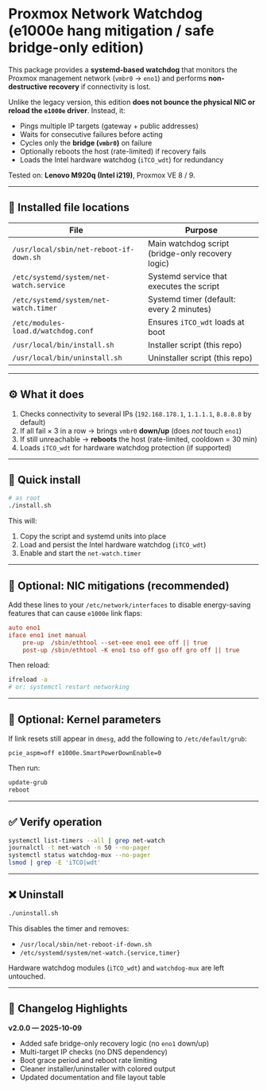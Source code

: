 # Proxmox Network Watchdog (e1000e hang mitigation / safe bridge-only edition)

This package provides a **systemd-based watchdog** that monitors the Proxmox management network
(`vmbr0` → `eno1`) and performs **non-destructive recovery** if connectivity is lost.

Unlike the legacy version, this edition **does not bounce the physical NIC or reload the `e1000e` driver**.
Instead, it:
- Pings multiple IP targets (gateway + public addresses)
- Waits for consecutive failures before acting
- Cycles only the **bridge (`vmbr0`)** on failure
- Optionally reboots the host (rate-limited) if recovery fails
- Loads the Intel hardware watchdog (`iTCO_wdt`) for redundancy

Tested on: **Lenovo M920q (Intel i219)**, Proxmox VE 8 / 9.

---

## 📁 Installed file locations

| File | Purpose |
|------|----------|
| `/usr/local/sbin/net-reboot-if-down.sh` | Main watchdog script (bridge-only recovery logic) |
| `/etc/systemd/system/net-watch.service` | Systemd service that executes the script |
| `/etc/systemd/system/net-watch.timer` | Systemd timer (default: every 2 minutes) |
| `/etc/modules-load.d/watchdog.conf` | Ensures `iTCO_wdt` loads at boot |
| `/usr/local/bin/install.sh` | Installer script (this repo) |
| `/usr/local/bin/uninstall.sh` | Uninstaller script (this repo) |

---

## ⚙️ What it does

1. Checks connectivity to several IPs (`192.168.178.1`, `1.1.1.1`, `8.8.8.8` by default)  
2. If all fail × 3 in a row → brings `vmbr0` **down/up** (does *not* touch `eno1`)  
3. If still unreachable → **reboots** the host (rate-limited, cooldown = 30 min)  
4. Loads `iTCO_wdt` for hardware watchdog protection (if supported)

---

## 🚀 Quick install

```bash
# as root
./install.sh
```

This will:
1. Copy the script and systemd units into place  
2. Load and persist the Intel hardware watchdog (`iTCO_wdt`)  
3. Enable and start the `net-watch.timer`

---

## 🧰 Optional: NIC mitigations (recommended)

Add these lines to your `/etc/network/interfaces` to disable energy-saving features
that can cause `e1000e` link flaps:

```ini
auto eno1
iface eno1 inet manual
    pre-up  /sbin/ethtool --set-eee eno1 eee off || true
    post-up /sbin/ethtool -K eno1 tso off gso off gro off || true
```

Then reload:
```bash
ifreload -a
# or: systemctl restart networking
```

---

## 🧩 Optional: Kernel parameters

If link resets still appear in `dmesg`, add the following to `/etc/default/grub`:
```
pcie_aspm=off e1000e.SmartPowerDownEnable=0
```
Then run:
```bash
update-grub
reboot
```

---

## ✅ Verify operation

```bash
systemctl list-timers --all | grep net-watch
journalctl -t net-watch -n 50 --no-pager
systemctl status watchdog-mux --no-pager
lsmod | grep -E 'iTCO|wdt'
```

---

## ❌ Uninstall

```bash
./uninstall.sh
```

This disables the timer and removes:
- `/usr/local/sbin/net-reboot-if-down.sh`
- `/etc/systemd/system/net-watch.{service,timer}`

Hardware watchdog modules (`iTCO_wdt`) and `watchdog-mux` are left untouched.

---

## 🧾 Changelog Highlights

**v2.0.0 — 2025-10-09**
- Added safe bridge-only recovery logic (no `eno1` down/up)
- Multi-target IP checks (no DNS dependency)
- Boot grace period and reboot rate limiting
- Cleaner installer/uninstaller with colored output
- Updated documentation and file layout table
